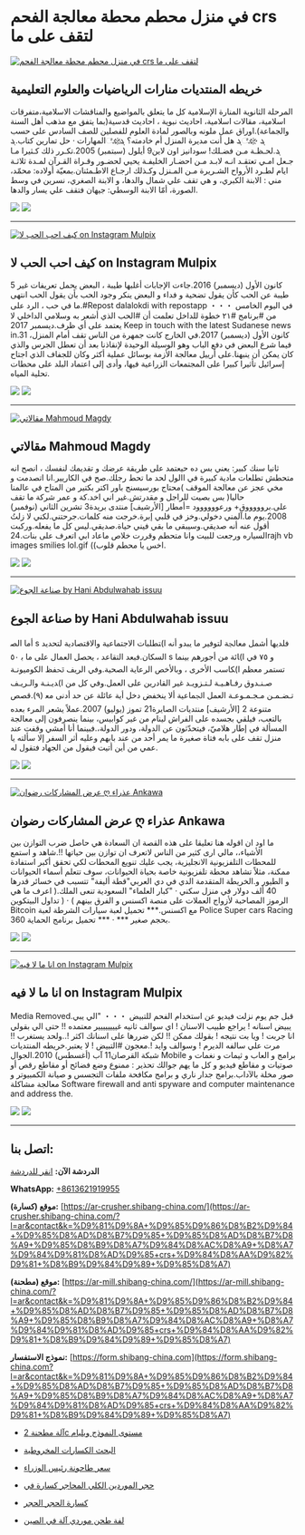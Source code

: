 # في منزل محطم محطة معالجة الفحم crs لتقف على ما

<a href="https://swt.shibang-china.com/?l=ar&img&k=%D9%81%D9%8A+%D9%85%D9%86%D8%B2%D9%84+%D9%85%D8%AD%D8%B7%D9%85+%D9%85%D8%AD%D8%B7%D8%A9+%D9%85%D8%B9%D8%A7%D9%84%D8%AC%D8%A9+%D8%A7%D9%84%D9%81%D8%AD%D9%85+crs+%D9%84%D8%AA%D9%82%D9%81+%D8%B9%D9%84%D9%89+%D9%85%D8%A7" target="_blank">![في منزل محطم محطة معالجة الفحم crs لتقف على ما](http://static.shibang-china.com/all-800x300/226.jpg)</a>

## خريطه المنتديات منارات الرياضيات والعلوم التعليمية
المرحلة الثانوية المنارة الإسلامية كل ما يتعلق بالمواضيع والمناقشات الاسلامية،متفرقات اسلامية، مقالات اسلامية، احاديث نبوية ، احاديث قدسية(بما يتفق مع مذهب أهل السنة والجماعة).اوراق عمل ملونه وبالصور لمادة العلوم للفصلين للصف السادس على حسب المهارات &middot; حل تمارين كتاب.ܔೋ҉ܔ هل أنت مديرة المنزل أم خادمته؟ ܔೋ҉ܔ &middot; ܔ.لحـظـة مـن فضـلك! سودانيز اون لاين9 أيلول (سبتمبر) 2005.تكـرر ذلك كـثيرا مـا جـعل امـي تعتقـد انـه لابـد مـن احضـار الخليفـة يحيي لحضـور وقـراة القـرآن لمـدة ثلاثـة ايام لطـرد الأرواح الشـريرة مـن المـنزل وكـذلك ارجـاع الاطـمئنان.بمعيّة أولاده: محمّد، مني : الابنة الكبري، و هي تقف علي شمال والدها، و الابنة الصغري، نسرين في وسط الصورة، أمّا الابنة الوسطي: جيهان فتقف علي يسار والدها.


<a href="https://whatsapp.shibangsoft.com/WhatsApp.php" target="_blank" title="WhatsApp">![](http://static.shibang-china.com/icon/whatsapp.png)</a> <a href="https://swt.shibang-china.com/?l=ar&icon&k=%D9%81%D9%8A+%D9%85%D9%86%D8%B2%D9%84+%D9%85%D8%AD%D8%B7%D9%85+%D9%85%D8%AD%D8%B7%D8%A9+%D9%85%D8%B9%D8%A7%D9%84%D8%AC%D8%A9+%D8%A7%D9%84%D9%81%D8%AD%D9%85+crs+%D9%84%D8%AA%D9%82%D9%81+%D8%B9%D9%84%D9%89+%D9%85%D8%A7" target="_blank">![](http://static.shibang-china.com/icon/chat-ar.png)</a>

---

<a href="https://swt.shibang-china.com/?l=ar&img&k=%D9%81%D9%8A+%D9%85%D9%86%D8%B2%D9%84+%D9%85%D8%AD%D8%B7%D9%85+%D9%85%D8%AD%D8%B7%D8%A9+%D9%85%D8%B9%D8%A7%D9%84%D8%AC%D8%A9+%D8%A7%D9%84%D9%81%D8%AD%D9%85+crs+%D9%84%D8%AA%D9%82%D9%81+%D8%B9%D9%84%D9%89+%D9%85%D8%A7" target="_blank">![كيف احب الحب لا on Instagram Mulpix](http://static.shibang-china.com/all-800x300/1422.jpg)</a>

## كيف احب الحب لا on Instagram Mulpix
5 كانون الأول (ديسمبر) 2016.جاءت الإجابات أغلبها طيبة ، البعض يحمل تعريفات غير طيبة عن الحب كأن يقول تضحية و فداء و البعض ينكر وجود الحب بأن يقول الحب انتهى ما في حب ، الرد على.#Repost dalalokdi with repostapp ・・・ في اليوم الخامس من #برنامج #٢١ خطوة للداخل تعلمت أن #الحب الذي أشعر به وسلامي الداخلي لا يعتمد على أي ظرف.ديسمبر 2017 Keep in touch with the latest Sudanese news in.31 كانون الأول (ديسمبر) 2017.في الخارج كانت جمهرة من الناس تقف أمام المنزل، فيما شرع البعض في دفع الباب وهو الوسيلة الوحيدة لإنقاذنا بعد أن تعطل الجرس والذي كان يمكن أن ينبهنا.على أرييل معالجة الأزمة بوسائل عملية أكثر وكان للجفاف الذي اجتاح إسرائيل تأثيرا كبيرا على المجتمعات الزراعية فيها، وأدى إلى اعتماد البلد على محطات تحلية المياه.


<a href="https://whatsapp.shibangsoft.com/WhatsApp.php" target="_blank" title="WhatsApp">![](http://static.shibang-china.com/icon/whatsapp.png)</a> <a href="https://swt.shibang-china.com/?l=ar&icon&k=%D9%81%D9%8A+%D9%85%D9%86%D8%B2%D9%84+%D9%85%D8%AD%D8%B7%D9%85+%D9%85%D8%AD%D8%B7%D8%A9+%D9%85%D8%B9%D8%A7%D9%84%D8%AC%D8%A9+%D8%A7%D9%84%D9%81%D8%AD%D9%85+crs+%D9%84%D8%AA%D9%82%D9%81+%D8%B9%D9%84%D9%89+%D9%85%D8%A7" target="_blank">![](http://static.shibang-china.com/icon/chat-ar.png)</a>

---

<a href="https://swt.shibang-china.com/?l=ar&img&k=%D9%81%D9%8A+%D9%85%D9%86%D8%B2%D9%84+%D9%85%D8%AD%D8%B7%D9%85+%D9%85%D8%AD%D8%B7%D8%A9+%D9%85%D8%B9%D8%A7%D9%84%D8%AC%D8%A9+%D8%A7%D9%84%D9%81%D8%AD%D9%85+crs+%D9%84%D8%AA%D9%82%D9%81+%D8%B9%D9%84%D9%89+%D9%85%D8%A7" target="_blank">![ﻣﻘﺎﻻﺗﻲ Mahmoud Magdy](http://static.shibang-china.com/all-800x300/28.jpg)</a>

## ﻣﻘﺎﻻﺗﻲ Mahmoud Magdy
ثانيا سنك كبير: يعني بس ده حيعتمد على طريقة عرضك و تقديمك لنفسك ، انصح انه متحطش تطلعات مادية كبيرة في االول لحد ما تحط رجلك.صح في الكاريير.انا اتصدمت و مخي عجز عن معالجة الموقف )محتاج بورسيسنج باور اكتر بكتير من المتاح في عالمنا حاليا( بس بصيت للراجل و مقدرتش.غير اني اخد.كة و عمر شركة ما تقف على.بروووووق+ ورعوووووود =أمطار [الأرشيف] منتدى بريدة3 تشرين الثاني (نوفمبر) 2008.يوم ما.آلمني دخولي.وخز في قلبي إبرة.خرجت منه كلمات.جرحتني.لكني لا زلتُ أقول عنه أنه صديقي.وسيبقى ما بقي فيني حياة.صديقي.ليس كل ما يفعله.وركبت السياره ورجعت للبيت وانا متحطم وقررت خلاص ماعاد ابي اتعرف على بنات.24rajh vb images smilies lol.gif ((اخس يا محطم قلوب.


<a href="https://whatsapp.shibangsoft.com/WhatsApp.php" target="_blank" title="WhatsApp">![](http://static.shibang-china.com/icon/whatsapp.png)</a> <a href="https://swt.shibang-china.com/?l=ar&icon&k=%D9%81%D9%8A+%D9%85%D9%86%D8%B2%D9%84+%D9%85%D8%AD%D8%B7%D9%85+%D9%85%D8%AD%D8%B7%D8%A9+%D9%85%D8%B9%D8%A7%D9%84%D8%AC%D8%A9+%D8%A7%D9%84%D9%81%D8%AD%D9%85+crs+%D9%84%D8%AA%D9%82%D9%81+%D8%B9%D9%84%D9%89+%D9%85%D8%A7" target="_blank">![](http://static.shibang-china.com/icon/chat-ar.png)</a>

---

<a href="https://swt.shibang-china.com/?l=ar&img&k=%D9%81%D9%8A+%D9%85%D9%86%D8%B2%D9%84+%D9%85%D8%AD%D8%B7%D9%85+%D9%85%D8%AD%D8%B7%D8%A9+%D9%85%D8%B9%D8%A7%D9%84%D8%AC%D8%A9+%D8%A7%D9%84%D9%81%D8%AD%D9%85+crs+%D9%84%D8%AA%D9%82%D9%81+%D8%B9%D9%84%D9%89+%D9%85%D8%A7" target="_blank">![صناعة الجوع by Hani Abdulwahab issuu](http://static.shibang-china.com/all-800x300/1149.jpg)</a>

## صناعة الجوع by Hani Abdulwahab issuu
أﻣﺎ اﻟﺼ s ﻓﻠﺪﻳﻬﺎ أﺷﻤﻞ ﻣﻌﺎﳉﺔ ﻟﺘﻮﻓﻴﺮ ﻣﺎ ﻳﺒﺪو أﻧﻪ ا)ﺘﻄﻠﺒﺎت اﻻﺟﺘﻤﺎﻋﻴﺔ واﻻﻗﺘﺼﺎدﻳﺔ ﻟﺘﺤﺪﻳﺪ اﻟﺴﻜﺎن.ﻓﺒﻌﺪ اﻟﺘﻘﺎﻋﺪ ، ﻳﺤﺼﻞ اﻟﻌﻤﺎل ﻋﻠﻰ ﻣﺎ ﺑ ٥٠ s و ٧٥ ﻓﻲ ا)ﺎﺋﺔ ﻣﻦ أﺟﻮرﻫﻢ ﺑﻴﻨﻤﺎ ﺗﺴﺘﻤﺮ ﻣﻌﻈﻢ ا)ﻜﺎﺳﺐ اﻷﺧﺮى ، وﺑﺎﻷﺧﺺ اﻟﺮﻋﺎﻳﺔ اﻟﺼﺤﻴﺔ.وﻓﻲ اﻟﺮﻳﻒ ﲢﻔﻆ اﻟﻜﻮﻣﻴﻮﻧـﺔ ﺻـﻨـﺪوق رﻓـﺎﻫـﻴـﺔ ﻟـﺘـﺰوﻳـﺪ ﻏﻴﺮ اﻟﻘﺎدرﻳﻦ ﻋﻠﻰ اﻟﻌﻤﻞ.وﻓﻲ ﻛﻞ ﻣﻦ ا)ﺪﻳـﻨـﺔ واﻟـﺮﻳـﻒ ﺗـﻀـﻤـﻦ ﻣـﺠـﻤـﻮﻋـﺔ اﻟﻌﻤﻞ اﳉﻤﺎﻋﻴﺔ أﻻ ﻳﻨﺨﻔﺾ دﺧﻞ أﻳﺔ ﻋﺎﺋﻠﺔ ﻋﻦ ﺣﺪ أدﻧﻰ ﻣﻌ (٩).قصص متنوعة 2 [الأرشيف] منتديات الصايرة21 تموز (يوليو) 2007.عملاً يشعر المرء بعده بالتعب، فيلقي بجسده على الفراش لينام من غير كوابيس، بينما ينصرفون إلى معالجة المسألة في إطار هلاميّ، فيتحدّثون عن الدولة، ودور الدولة،.فبينما أنا أمشي وقفت عند منزل تقف على بابه فتاة صغيرة ما يمر أحد من عند بابهم وعليه أثر السفر إلا سألته يا عمي من أين أتيت فيقول من الجهاد فتقول له.


<a href="https://whatsapp.shibangsoft.com/WhatsApp.php" target="_blank" title="WhatsApp">![](http://static.shibang-china.com/icon/whatsapp.png)</a> <a href="https://swt.shibang-china.com/?l=ar&icon&k=%D9%81%D9%8A+%D9%85%D9%86%D8%B2%D9%84+%D9%85%D8%AD%D8%B7%D9%85+%D9%85%D8%AD%D8%B7%D8%A9+%D9%85%D8%B9%D8%A7%D9%84%D8%AC%D8%A9+%D8%A7%D9%84%D9%81%D8%AD%D9%85+crs+%D9%84%D8%AA%D9%82%D9%81+%D8%B9%D9%84%D9%89+%D9%85%D8%A7" target="_blank">![](http://static.shibang-china.com/icon/chat-ar.png)</a>

---

<a href="https://swt.shibang-china.com/?l=ar&img&k=%D9%81%D9%8A+%D9%85%D9%86%D8%B2%D9%84+%D9%85%D8%AD%D8%B7%D9%85+%D9%85%D8%AD%D8%B7%D8%A9+%D9%85%D8%B9%D8%A7%D9%84%D8%AC%D8%A9+%D8%A7%D9%84%D9%81%D8%AD%D9%85+crs+%D9%84%D8%AA%D9%82%D9%81+%D8%B9%D9%84%D9%89+%D9%85%D8%A7" target="_blank">![عرض المشاركات رضوان ღ عذراء Ankawa](http://static.shibang-china.com/all-800x300/1482.jpg)</a>

## عرض المشاركات رضوان ღ عذراء Ankawa
ما اود ان اقوله هنا تعليقا على هذه القصة ان السعادة هي حاصل ضرب التوازن بين الأشياء،، مالي ارى كثير من الناس لاتعرف ان توازن بين حياتها !!.شاهد و استمع للمحطات التلفزيونية الانجليزية، يجب عليك تنويع المحطات لكي تحقق أكبر استفادة ممكنة، مثلاً تشاهد محطة تلفزيونية خاصة بحياة الحيوانات، سوف تتعلم أسماء الحيوانات و الطيور و.الخريطة المتقدمة الدي في دي العربي&quot;قطة أليفة&quot; تتسبب في خسائر قدرها 40 ألف دولار في منزل سكني &middot; &quot;كبار العلماء&quot; السعودية تنعى الملك.( اعرف ما هي الرموز المصاحبة لأزواج العملات على منصة اكسنس و الفرق بينهم ) &middot; ( تداول البيتكوين Bitcoin مع اكسنس.*** تحميل لعبة سيارات الشرطة لعبة Police Super cars Racing بحجم صغير *** &middot; *** تحميل برنامج الحماية 360.


<a href="https://whatsapp.shibangsoft.com/WhatsApp.php" target="_blank" title="WhatsApp">![](http://static.shibang-china.com/icon/whatsapp.png)</a> <a href="https://swt.shibang-china.com/?l=ar&icon&k=%D9%81%D9%8A+%D9%85%D9%86%D8%B2%D9%84+%D9%85%D8%AD%D8%B7%D9%85+%D9%85%D8%AD%D8%B7%D8%A9+%D9%85%D8%B9%D8%A7%D9%84%D8%AC%D8%A9+%D8%A7%D9%84%D9%81%D8%AD%D9%85+crs+%D9%84%D8%AA%D9%82%D9%81+%D8%B9%D9%84%D9%89+%D9%85%D8%A7" target="_blank">![](http://static.shibang-china.com/icon/chat-ar.png)</a>

---

<a href="https://swt.shibang-china.com/?l=ar&img&k=%D9%81%D9%8A+%D9%85%D9%86%D8%B2%D9%84+%D9%85%D8%AD%D8%B7%D9%85+%D9%85%D8%AD%D8%B7%D8%A9+%D9%85%D8%B9%D8%A7%D9%84%D8%AC%D8%A9+%D8%A7%D9%84%D9%81%D8%AD%D9%85+crs+%D9%84%D8%AA%D9%82%D9%81+%D8%B9%D9%84%D9%89+%D9%85%D8%A7" target="_blank">![انا ما لا فيه on Instagram Mulpix](http://static.shibang-china.com/all-800x300/506.jpg)</a>

## انا ما لا فيه on Instagram Mulpix
Media Removed.قبل جم يوم نزلت فيديو عن استخدام الفحم للتبيض ・・・ &quot;الي يبي يبيض اسنانه ! يراجع طبيب الاسنان ! اي سوالف ثانيه غيييييييير معتمده !! حتى الي بقولي انا جربت ! ويا بت نتيجه ! بقولك ممكن !! لكن ضررها على اسنانك اكثر !..ولحد يستغرب !! مرت علي سالفه الديرم ! وسوالف وايد !.معجون #التبيض ! لا يعتبر.خريطه المنتديات شبكة القرصان11 آب (أغسطس) 2010.الجوال Mobile برامج و العاب و ثيمات و نغمات و صوتيات و مقاطع فيديو و كل ما يهم جوالك تحذير : ممنوع وضع فضائح أو مقاطع رقص أو صور مخلة بالآداب.برامج جدار ناري و برامج مكافحة ملفات التجسس و صيانة الكمبيوتر و معالجة مشاكلة Software firewall and anti spyware and computer maintenance and address the.


<a href="https://whatsapp.shibangsoft.com/WhatsApp.php" target="_blank" title="WhatsApp">![](http://static.shibang-china.com/icon/whatsapp.png)</a> <a href="https://swt.shibang-china.com/?l=ar&icon&k=%D9%81%D9%8A+%D9%85%D9%86%D8%B2%D9%84+%D9%85%D8%AD%D8%B7%D9%85+%D9%85%D8%AD%D8%B7%D8%A9+%D9%85%D8%B9%D8%A7%D9%84%D8%AC%D8%A9+%D8%A7%D9%84%D9%81%D8%AD%D9%85+crs+%D9%84%D8%AA%D9%82%D9%81+%D8%B9%D9%84%D9%89+%D9%85%D8%A7" target="_blank">![](http://static.shibang-china.com/icon/chat-ar.png)</a>

---
## اتصل بنا:

**الدردشة الآن:** [انقر للدردشة](https://swt.shibang-china.com?l=ar&contact&k=%D9%81%D9%8A+%D9%85%D9%86%D8%B2%D9%84+%D9%85%D8%AD%D8%B7%D9%85+%D9%85%D8%AD%D8%B7%D8%A9+%D9%85%D8%B9%D8%A7%D9%84%D8%AC%D8%A9+%D8%A7%D9%84%D9%81%D8%AD%D9%85+crs+%D9%84%D8%AA%D9%82%D9%81+%D8%B9%D9%84%D9%89+%D9%85%D8%A7)

**WhatsApp:**  [+8613621919955](https://whatsapp.shibangsoft.com/WhatsApp.php)

**موقع (كسارة):** [https://ar-crusher.shibang-china.com/](https://ar-crusher.shibang-china.com/?l=ar&contact&k=%D9%81%D9%8A+%D9%85%D9%86%D8%B2%D9%84+%D9%85%D8%AD%D8%B7%D9%85+%D9%85%D8%AD%D8%B7%D8%A9+%D9%85%D8%B9%D8%A7%D9%84%D8%AC%D8%A9+%D8%A7%D9%84%D9%81%D8%AD%D9%85+crs+%D9%84%D8%AA%D9%82%D9%81+%D8%B9%D9%84%D9%89+%D9%85%D8%A7)

**موقع (مطحنة):** [https://ar-mill.shibang-china.com/](https://ar-mill.shibang-china.com/?l=ar&contact&k=%D9%81%D9%8A+%D9%85%D9%86%D8%B2%D9%84+%D9%85%D8%AD%D8%B7%D9%85+%D9%85%D8%AD%D8%B7%D8%A9+%D9%85%D8%B9%D8%A7%D9%84%D8%AC%D8%A9+%D8%A7%D9%84%D9%81%D8%AD%D9%85+crs+%D9%84%D8%AA%D9%82%D9%81+%D8%B9%D9%84%D9%89+%D9%85%D8%A7)

**نموذج الاستفسار:** [https://form.shibang-china.com](https://form.shibang-china.com?l=ar&contact&k=%D9%81%D9%8A+%D9%85%D9%86%D8%B2%D9%84+%D9%85%D8%AD%D8%B7%D9%85+%D9%85%D8%AD%D8%B7%D8%A9+%D9%85%D8%B9%D8%A7%D9%84%D8%AC%D8%A9+%D8%A7%D9%84%D9%81%D8%AD%D9%85+crs+%D9%84%D8%AA%D9%82%D9%81+%D8%B9%D9%84%D9%89+%D9%85%D8%A7)

* [آلة مطحنة 2c مستوى النموذج ويليام](../29/%D8%A2%D9%84%D8%A9%20%D9%85%D8%B7%D8%AD%D9%86%D8%A9%202c%20%D9%85%D8%B3%D8%AA%D9%88%D9%89%20%D8%A7%D9%84%D9%86%D9%85%D9%88%D8%B0%D8%AC%20%D9%88%D9%8A%D9%84%D9%8A%D8%A7%D9%85.md)

* [البحث الكسارات المخروطية](../27/%D8%A7%D9%84%D8%A8%D8%AD%D8%AB%20%D8%A7%D9%84%D9%83%D8%B3%D8%A7%D8%B1%D8%A7%D8%AA%20%D8%A7%D9%84%D9%85%D8%AE%D8%B1%D9%88%D8%B7%D9%8A%D8%A9.md)

* [سعر طاحونة رئيس الوزراء](../26/%D8%B3%D8%B9%D8%B1%20%D8%B7%D8%A7%D8%AD%D9%88%D9%86%D8%A9%20%D8%B1%D8%A6%D9%8A%D8%B3%20%D8%A7%D9%84%D9%88%D8%B2%D8%B1%D8%A7%D8%A1.md)

* [حجر الموردين الكلي المحاجر كسارة في](../28/%D8%AD%D8%AC%D8%B1%20%D8%A7%D9%84%D9%85%D9%88%D8%B1%D8%AF%D9%8A%D9%86%20%D8%A7%D9%84%D9%83%D9%84%D9%8A%20%D8%A7%D9%84%D9%85%D8%AD%D8%A7%D8%AC%D8%B1%20%D9%83%D8%B3%D8%A7%D8%B1%D8%A9%20%D9%81%D9%8A.md)

* [كسارة الحجر الحجر](../28/%D9%83%D8%B3%D8%A7%D8%B1%D8%A9%20%D8%A7%D9%84%D8%AD%D8%AC%D8%B1%20%D8%A7%D9%84%D8%AD%D8%AC%D8%B1.md)

* [لفة طحن موردي آلة في الصين](../30/%D9%84%D9%81%D8%A9%20%D8%B7%D8%AD%D9%86%20%D9%85%D9%88%D8%B1%D8%AF%D9%8A%20%D8%A2%D9%84%D8%A9%20%D9%81%D9%8A%20%D8%A7%D9%84%D8%B5%D9%8A%D9%86.md)